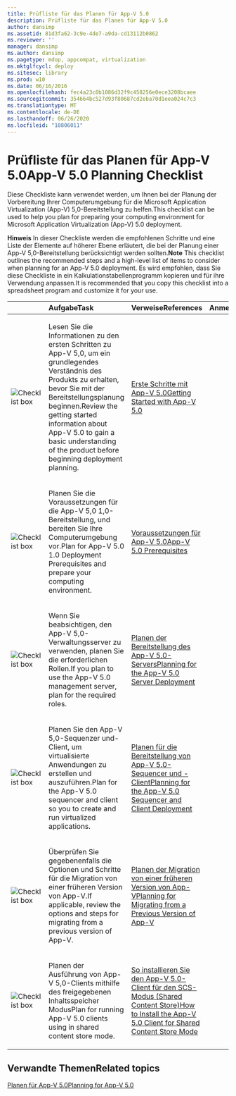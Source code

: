 ```yaml
---
title: Prüfliste für das Planen für App-V 5.0
description: Prüfliste für das Planen für App-V 5.0
author: dansimp
ms.assetid: 81d3fa62-3c9e-4de7-a9da-cd13112b0862
ms.reviewer: ''
manager: dansimp
ms.author: dansimp
ms.pagetype: mdop, appcompat, virtualization
ms.mktglfcycl: deploy
ms.sitesec: library
ms.prod: w10
ms.date: 06/16/2016
ms.openlocfilehash: fec4a23c0b1086d32f9c458256e0ece3208bcaee
ms.sourcegitcommit: 354664bc527d93f80687cd2eba70d1eea024c7c3
ms.translationtype: MT
ms.contentlocale: de-DE
ms.lasthandoff: 06/26/2020
ms.locfileid: "10806011"
---
```

# <span data-ttu-id="0c181-103">Prüfliste für das Planen für App-V 5.0</span><span class="sxs-lookup"><span data-stu-id="0c181-103">App-V 5.0 Planning Checklist</span></span>


<span data-ttu-id="0c181-104">Diese Checkliste kann verwendet werden, um Ihnen bei der Planung der Vorbereitung Ihrer Computerumgebung für die Microsoft Application Virtualization (App-V) 5,0-Bereitstellung zu helfen.</span><span class="sxs-lookup"><span data-stu-id="0c181-104">This checklist can be used to help you plan for preparing your computing environment for Microsoft Application Virtualization (App-V) 5.0 deployment.</span></span>

<span data-ttu-id="0c181-105">**Hinweis**  In dieser Checkliste werden die empfohlenen Schritte und eine Liste der Elemente auf höherer Ebene erläutert, die bei der Planung einer App-V 5,0-Bereitstellung berücksichtigt werden sollten.</span><span class="sxs-lookup"><span data-stu-id="0c181-105">**Note** This checklist outlines the recommended steps and a high-level list of items to consider when planning for an App-V 5.0 deployment.</span></span> <span data-ttu-id="0c181-106">Es wird empfohlen, dass Sie diese Checkliste in ein Kalkulationstabellenprogramm kopieren und für ihre Verwendung anpassen.</span><span class="sxs-lookup"><span data-stu-id="0c181-106">It is recommended that you copy this checklist into a spreadsheet program and customize it for your use.</span></span>

 

<table>
<colgroup>
<col width="25%" />
<col width="25%" />
<col width="25%" />
<col width="25%" />
</colgroup>
<thead>
<tr class="header">
<th align="left"></th>
<th align="left"><span data-ttu-id="0c181-107">Aufgabe</span><span class="sxs-lookup"><span data-stu-id="0c181-107">Task</span></span></th>
<th align="left"><span data-ttu-id="0c181-108">Verweise</span><span class="sxs-lookup"><span data-stu-id="0c181-108">References</span></span></th>
<th align="left"><span data-ttu-id="0c181-109">Anmerkungen</span><span class="sxs-lookup"><span data-stu-id="0c181-109">Notes</span></span></th>
</tr>
</thead>
<tbody>
<tr class="odd">
<td align="left"><img src="images/checklistbox.gif" alt="Checklist box" /></td>
<td align="left"><p><span data-ttu-id="0c181-110">Lesen Sie die Informationen zu den ersten Schritten zu App-V 5,0, um ein grundlegendes Verständnis des Produkts zu erhalten, bevor Sie mit der Bereitstellungsplanung beginnen.</span><span class="sxs-lookup"><span data-stu-id="0c181-110">Review the getting started information about App-V 5.0 to gain a basic understanding of the product before beginning deployment planning.</span></span></p></td>
<td align="left"><p><a href="getting-started-with-app-v-50--rtm.md" data-raw-source="[Getting Started with App-V 5.0](getting-started-with-app-v-50--rtm.md)"><span data-ttu-id="0c181-111">Erste Schritte mit App-V 5.0</span><span class="sxs-lookup"><span data-stu-id="0c181-111">Getting Started with App-V 5.0</span></span></a></p></td>
<td align="left"><p></p></td>
</tr>
<tr class="even">
<td align="left"><img src="images/checklistbox.gif" alt="Checklist box" /></td>
<td align="left"><p><span data-ttu-id="0c181-112">Planen Sie die Voraussetzungen für die App-V 5,0 1,0-Bereitstellung, und bereiten Sie Ihre Computerumgebung vor.</span><span class="sxs-lookup"><span data-stu-id="0c181-112">Plan for App-V 5.0 1.0 Deployment Prerequisites and prepare your computing environment.</span></span></p></td>
<td align="left"><p><a href="app-v-50-prerequisites.md" data-raw-source="[App-V 5.0 Prerequisites](app-v-50-prerequisites.md)"><span data-ttu-id="0c181-113">Voraussetzungen für App-V 5.0</span><span class="sxs-lookup"><span data-stu-id="0c181-113">App-V 5.0 Prerequisites</span></span></a></p></td>
<td align="left"><p></p></td>
</tr>
<tr class="odd">
<td align="left"><img src="images/checklistbox.gif" alt="Checklist box" /></td>
<td align="left"><p><span data-ttu-id="0c181-114">Wenn Sie beabsichtigen, den App-V 5,0-Verwaltungsserver zu verwenden, planen Sie die erforderlichen Rollen.</span><span class="sxs-lookup"><span data-stu-id="0c181-114">If you plan to use the App-V 5.0 management server, plan for the required roles.</span></span></p></td>
<td align="left"><p><a href="planning-for-the-app-v-50-server-deployment.md" data-raw-source="[Planning for the App-V 5.0 Server Deployment](planning-for-the-app-v-50-server-deployment.md)"><span data-ttu-id="0c181-115">Planen der Bereitstellung des App-V 5.0-Servers</span><span class="sxs-lookup"><span data-stu-id="0c181-115">Planning for the App-V 5.0 Server Deployment</span></span></a></p></td>
<td align="left"><p></p></td>
</tr>
<tr class="even">
<td align="left"><img src="images/checklistbox.gif" alt="Checklist box" /></td>
<td align="left"><p><span data-ttu-id="0c181-116">Planen Sie den App-V 5,0-Sequenzer und-Client, um virtualisierte Anwendungen zu erstellen und auszuführen.</span><span class="sxs-lookup"><span data-stu-id="0c181-116">Plan for the App-V 5.0 sequencer and client so you to create and run virtualized applications.</span></span></p></td>
<td align="left"><p><a href="planning-for-the-app-v-50-sequencer-and-client-deployment.md" data-raw-source="[Planning for the App-V 5.0 Sequencer and Client Deployment](planning-for-the-app-v-50-sequencer-and-client-deployment.md)"><span data-ttu-id="0c181-117">Planen für die Bereitstellung von App-V 5.0-Sequencer und -Client</span><span class="sxs-lookup"><span data-stu-id="0c181-117">Planning for the App-V 5.0 Sequencer and Client Deployment</span></span></a></p></td>
<td align="left"><p></p></td>
</tr>
<tr class="odd">
<td align="left"><img src="images/checklistbox.gif" alt="Checklist box" /></td>
<td align="left"><p><span data-ttu-id="0c181-118">Überprüfen Sie gegebenenfalls die Optionen und Schritte für die Migration von einer früheren Version von App-V.</span><span class="sxs-lookup"><span data-stu-id="0c181-118">If applicable, review the options and steps for migrating from a previous version of App-V.</span></span></p></td>
<td align="left"><p><a href="planning-for-migrating-from-a-previous-version-of-app-v.md" data-raw-source="[Planning for Migrating from a Previous Version of App-V](planning-for-migrating-from-a-previous-version-of-app-v.md)"><span data-ttu-id="0c181-119">Planen der Migration von einer früheren Version von App-V</span><span class="sxs-lookup"><span data-stu-id="0c181-119">Planning for Migrating from a Previous Version of App-V</span></span></a></p></td>
<td align="left"><p></p></td>
</tr>
<tr class="even">
<td align="left"><img src="images/checklistbox.gif" alt="Checklist box" /></td>
<td align="left"><p><span data-ttu-id="0c181-120">Planen der Ausführung von App-V 5,0-Clients mithilfe des freigegebenen Inhaltsspeicher Modus</span><span class="sxs-lookup"><span data-stu-id="0c181-120">Plan for running App-V 5.0 clients using in shared content store mode.</span></span></p></td>
<td align="left"><p><a href="how-to-install-the-app-v-50-client-for-shared-content-store-mode.md" data-raw-source="[How to Install the App-V 5.0 Client for Shared Content Store Mode](how-to-install-the-app-v-50-client-for-shared-content-store-mode.md)"><span data-ttu-id="0c181-121">So installieren Sie den App-V 5.0-Client für den SCS-Modus (Shared Content Store)</span><span class="sxs-lookup"><span data-stu-id="0c181-121">How to Install the App-V 5.0 Client for Shared Content Store Mode</span></span></a></p></td>
<td align="left"><p></p></td>
</tr>
</tbody>
</table>

 






## <span data-ttu-id="0c181-122">Verwandte Themen</span><span class="sxs-lookup"><span data-stu-id="0c181-122">Related topics</span></span>


[<span data-ttu-id="0c181-123">Planen für App-V 5.0</span><span class="sxs-lookup"><span data-stu-id="0c181-123">Planning for App-V 5.0</span></span>](planning-for-app-v-50-rc.md)

 

 






